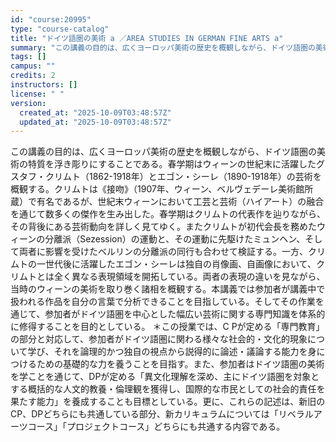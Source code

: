 ```yaml
---
id: "course:20995"
type: "course-catalog"
title: "ドイツ語圏の美術 a ／AREA STUDIES IN GERMAN FINE ARTS a"
summary: "この講義の目的は、広くヨーロッパ美術の歴史を概観しながら、ドイツ語圏の美術の特質を浮き彫りにすることである。春学期はウィーンの世紀末に活躍したグスタフ・クリムト（1862-1918年）とエゴン・シーレ（1890-1918年）の芸術を概観する…"
tags: []
campus: ""
credits: 2
instructors: []
license: " "
version:
  created_at: "2025-10-09T03:48:57Z"
  updated_at: "2025-10-09T03:48:57Z"
---
```


この講義の目的は、広くヨーロッパ美術の歴史を概観しながら、ドイツ語圏の美術の特質を浮き彫りにすることである。春学期はウィーンの世紀末に活躍したグスタフ・クリムト（1862-1918年）とエゴン・シーレ（1890-1918年）の芸術を概観する。クリムトは《接吻》（1907年、ウィーン、ベルヴェデーレ美術館所蔵）で有名であるが、世紀末ウィーンにおいて工芸と芸術（ハイアート）の融合を通じて数多くの傑作を生み出した。春学期はクリムトの代表作を辿りながら、その背後にある芸術動向を詳しく見てゆく。またクリムトが初代会長を務めたウィーンの分離派（Sezession）の運動と、その運動に先駆けたミュンヘン、そして両者に影響を受けたベルリンの分離派の同行も合わせて検証する。一方、クリムトの一世代後に活躍したエゴン・シーレは独自の肖像画、自画像において、クリムトとは全く異なる表現領域を開拓している。両者の表現の違いを見ながら、当時のウィーンの美術を取り巻く諸相を概観する。本講義では参加者が講義中で扱われる作品を自分の言葉で分析できることを目指している。そしてその作業を通じて、参加者がドイツ語圏を中心とした幅広い芸術に関する専門知識を体系的に修得することを目的としている。 ＊この授業では、C Pが定める「専門教育」の部分と対応して、参加者がドイツ語圏に関わる様々な社会的・文化的現象について学び、それを論理的かつ独自の視点から説得的に論述・議論する能力を身につけるための基礎的な力を養うことを目指す。また、参加者はドイツ語圏の美術を学ことを通じて、DPが定める「異文化理解を深め、主にドイツ語圏を対象とする概括的な人文的教養・倫理観を獲得し、国際的な市民としての社会的責任を果たす能力」を養成することも目標としている。更に、これらの記述は、新旧のCP、DPどちらにも共通している部分、新カリキュラムについては「リベラルアーツコース」「プロジェクトコース」どちらにも共通する内容である。
